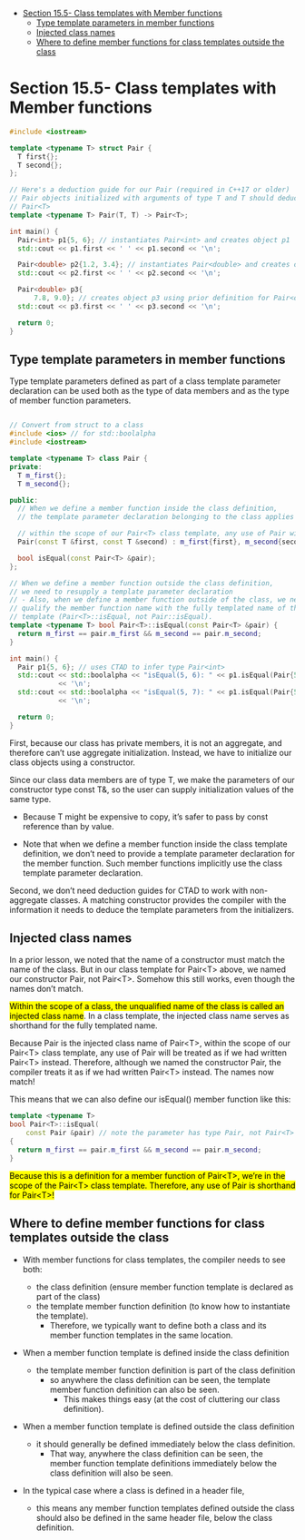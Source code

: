 - [Section 15.5- Class templates with Member functions](#section-155--class-templates-with-member-functions)
  - [Type template parameters in member functions](#type-template-parameters-in-member-functions)
  - [Injected class names](#injected-class-names)
  - [Where to define member functions for class templates outside the class](#where-to-define-member-functions-for-class-templates-outside-the-class)


# Section 15.5- Class templates with Member functions


```cpp
#include <iostream>

template <typename T> struct Pair {
  T first{};
  T second{};
};

// Here's a deduction guide for our Pair (required in C++17 or older)
// Pair objects initialized with arguments of type T and T should deduce to
// Pair<T>
template <typename T> Pair(T, T) -> Pair<T>;

int main() {
  Pair<int> p1{5, 6}; // instantiates Pair<int> and creates object p1
  std::cout << p1.first << ' ' << p1.second << '\n';

  Pair<double> p2{1.2, 3.4}; // instantiates Pair<double> and creates object p2
  std::cout << p2.first << ' ' << p2.second << '\n';

  Pair<double> p3{
      7.8, 9.0}; // creates object p3 using prior definition for Pair<double>
  std::cout << p3.first << ' ' << p3.second << '\n';

  return 0;
}
```
## Type template parameters in member functions

Type template parameters defined as part of a class template parameter declaration can be used both as the type of data members and as the type of member function parameters.

```cpp

// Convert from struct to a class
#include <ios> // for std::boolalpha
#include <iostream>

template <typename T> class Pair {
private:
  T m_first{};
  T m_second{};

public:
  // When we define a member function inside the class definition,
  // the template parameter declaration belonging to the class applies

  // within the scope of our Pair<T> class template, any use of Pair will be treated as if we had written Pair<T> instead
  Pair(const T &first, const T &second) : m_first{first}, m_second{second} {}

  bool isEqual(const Pair<T> &pair);
};

// When we define a member function outside the class definition,
// we need to resupply a template parameter declaration
// - Also, when we define a member function outside of the class, we need to
// qualify the member function name with the fully templated name of the class
// template (Pair<T>::isEqual, not Pair::isEqual).
template <typename T> bool Pair<T>::isEqual(const Pair<T> &pair) {
  return m_first == pair.m_first && m_second == pair.m_second;
}

int main() {
  Pair p1{5, 6}; // uses CTAD to infer type Pair<int>
  std::cout << std::boolalpha << "isEqual(5, 6): " << p1.isEqual(Pair{5, 6})
            << '\n';
  std::cout << std::boolalpha << "isEqual(5, 7): " << p1.isEqual(Pair{5, 7})
            << '\n';

  return 0;
}
```
First, because our class has private members, it is not an aggregate, and
therefore can’t use aggregate initialization. Instead, we have to initialize
our class objects using a constructor.

Since our class data members are of type T, we make the parameters of our
constructor type const T&, so the user can supply initialization values of
the same type.
* Because T might be expensive to copy, it’s safer to pass by const reference
than by value.

- Note that when we define a member function inside the class template
definition, we don’t need to provide a template parameter declaration for the
member function. Such member functions implicitly use the class template
parameter declaration.

Second, we don’t need deduction guides for CTAD to work with non-aggregate
classes. A matching constructor provides the compiler with the information it
needs to deduce the template parameters from the initializers.



## Injected class names

In a prior lesson, we noted that the name of a constructor must match the name
of the class. But in our class template for Pair\<T> above, we named our
constructor Pair, not Pair\<T>. Somehow this still works, even though the names
don’t match.

<mark>Within the scope of a class, the unqualified name of the class is called an
injected class name</mark>. In a class template, the injected class name serves as
shorthand for the fully templated name.

Because Pair is the injected class name of Pair\<T>, within the scope of our
Pair\<T> class template, any use of Pair will be treated as if we had written
Pair\<T> instead. Therefore, although we named the constructor Pair, the compiler
treats it as if we had written Pair\<T> instead. The names now match!

This means that we can also define our isEqual() member function like this:

```cpp
template <typename T>
bool Pair<T>::isEqual(
    const Pair &pair) // note the parameter has type Pair, not Pair<T>
{
  return m_first == pair.m_first && m_second == pair.m_second;
}
```


<mark>Because this is a definition for a member function of Pair\<T>, we’re in the
scope of the Pair\<T> class template. Therefore, any use of Pair is shorthand
for Pair\<T>!</mark>


## Where to define member functions for class templates outside the class

* With member functions for class templates, the compiler needs to see both:
  - the class definition (ensure member function template is declared as part of the class)
  - the template member function definition (to know how to instantiate the template).
    - Therefore, we typically want to define both a class and its member function templates in the same location.

* When a member function template is defined inside the class definition
    - the template member function definition is part of the class definition
      - so anywhere the class definition can be seen, the template member function definition can also be seen.
        - This makes things easy (at the cost of cluttering our class definition).

* When a member function template is defined outside the class definition
  * it should generally be defined immediately below the class definition.
    * That way, anywhere the class definition can be seen, the member function template definitions immediately below the class definition will also be seen.

* In the typical case where a class is defined in a header file,
  * this means any member function templates defined outside the class should also be defined in the same header file, below the class definition.

